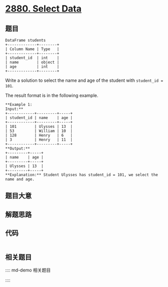 # [2880. Select Data](https://leetcode.com/problems/select-data)

## 题目


    DataFrame students
    +-------------+--------+
    | Column Name | Type   |
    +-------------+--------+
    | student_id  | int    |
    | name        | object |
    | age         | int    |
    +-------------+--------+
    
    

Write a solution to select the name and age of the student with `student_id =
101`.

The result format is in the following example.



    
    
    **Example 1:
    Input:**
    +------------+---------+-----+
    | student_id | name    | age |
    +------------+---------+-----+
    | 101        | Ulysses | 13  |
    | 53         | William | 10  |
    | 128        | Henry   | 6   |
    | 3          | Henry   | 11  |
    +------------+---------+-----+
    **Output:**
    +---------+-----+
    | name    | age | 
    +---------+-----+
    | Ulysses | 13  |
    +---------+-----+
    **Explanation:** Student Ulysses has student_id = 101, we select the name and age.


## 题目大意

## 解题思路

## 代码

```javascript

```

## 相关题目

:::: md-demo 相关题目

::::
